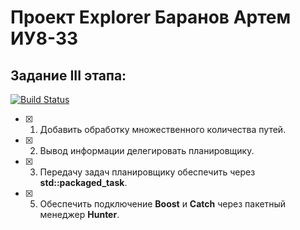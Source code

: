 # Проект Explorer Баранов Артем ИУ8-33
## Задание III этапа:
[![Build Status](https://travis-ci.org/Murderdoll/Homework_Explorer_03.svg?branch=master)](https://travis-ci.org/Murderdoll/Homework_Explorer_03)
 - [X] 1. Добавить обработку множественного количества путей.
 - [X] 2. Вывод информации делегировать планировщику. 
 - [X] 3. Передачу задач планировщику обеспечить через **std::packaged_task**.

 - [X] 5. Обеспечить подключение **Boost** и **Catch** через пакетный менеджер **Hunter**.
